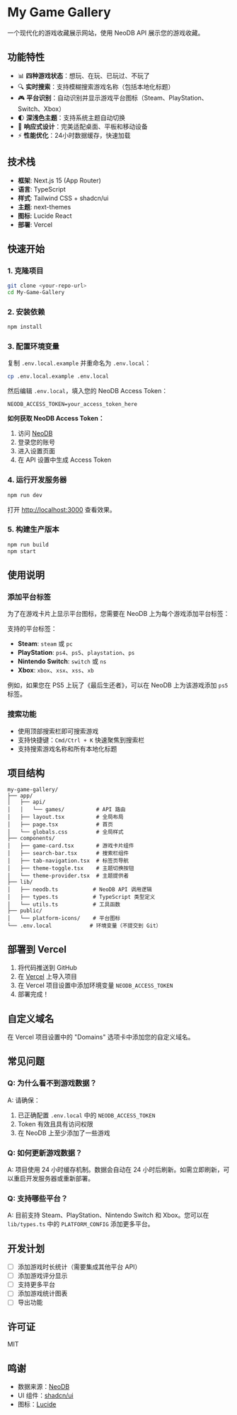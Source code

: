 # My Game Gallery

一个现代化的游戏收藏展示网站，使用 NeoDB API 展示您的游戏收藏。

## 功能特性

- 📊 **四种游戏状态**：想玩、在玩、已玩过、不玩了
- 🔍 **实时搜索**：支持模糊搜索游戏名称（包括本地化标题）
- 🎮 **平台识别**：自动识别并显示游戏平台图标（Steam、PlayStation、Switch、Xbox）
- 🌓 **深浅色主题**：支持系统主题自动切换
- 📱 **响应式设计**：完美适配桌面、平板和移动设备
- ⚡ **性能优化**：24小时数据缓存，快速加载

## 技术栈

- **框架**: Next.js 15 (App Router)
- **语言**: TypeScript
- **样式**: Tailwind CSS + shadcn/ui
- **主题**: next-themes
- **图标**: Lucide React
- **部署**: Vercel

## 快速开始

### 1. 克隆项目

```bash
git clone <your-repo-url>
cd My-Game-Gallery
```

### 2. 安装依赖

```bash
npm install
```

### 3. 配置环境变量

复制 `.env.local.example` 并重命名为 `.env.local`：

```bash
cp .env.local.example .env.local
```

然后编辑 `.env.local`，填入您的 NeoDB Access Token：

```env
NEODB_ACCESS_TOKEN=your_access_token_here
```

**如何获取 NeoDB Access Token：**

1. 访问 [NeoDB](https://neodb.social/)
2. 登录您的账号
3. 进入设置页面
4. 在 API 设置中生成 Access Token

### 4. 运行开发服务器

```bash
npm run dev
```

打开 [http://localhost:3000](http://localhost:3000) 查看效果。

### 5. 构建生产版本

```bash
npm run build
npm start
```

## 使用说明

### 添加平台标签

为了在游戏卡片上显示平台图标，您需要在 NeoDB 上为每个游戏添加平台标签：

支持的平台标签：

- **Steam**: `steam` 或 `pc`
- **PlayStation**: `ps4`、`ps5`、`playstation`、`ps`
- **Nintendo Switch**: `switch` 或 `ns`
- **Xbox**: `xbox`、`xsx`、`xss`、`xb`

例如，如果您在 PS5 上玩了《最后生还者》，可以在 NeoDB 上为该游戏添加 `ps5` 标签。

### 搜索功能

- 使用顶部搜索栏即可搜索游戏
- 支持快捷键：`Cmd/Ctrl + K` 快速聚焦到搜索栏
- 支持搜索游戏名称和所有本地化标题

## 项目结构

```
my-game-gallery/
├── app/
│   ├── api/
│   │   └── games/          # API 路由
│   ├── layout.tsx          # 全局布局
│   ├── page.tsx            # 首页
│   └── globals.css         # 全局样式
├── components/
│   ├── game-card.tsx       # 游戏卡片组件
│   ├── search-bar.tsx      # 搜索栏组件
│   ├── tab-navigation.tsx  # 标签页导航
│   ├── theme-toggle.tsx    # 主题切换按钮
│   └── theme-provider.tsx  # 主题提供者
├── lib/
│   ├── neodb.ts           # NeoDB API 调用逻辑
│   ├── types.ts           # TypeScript 类型定义
│   └── utils.ts           # 工具函数
├── public/
│   └── platform-icons/    # 平台图标
└── .env.local            # 环境变量（不提交到 Git）
```

## 部署到 Vercel

1. 将代码推送到 GitHub
2. 在 [Vercel](https://vercel.com) 上导入项目
3. 在 Vercel 项目设置中添加环境变量 `NEODB_ACCESS_TOKEN`
4. 部署完成！

## 自定义域名

在 Vercel 项目设置中的 "Domains" 选项卡中添加您的自定义域名。

## 常见问题

### Q: 为什么看不到游戏数据？

A: 请确保：

1. 已正确配置 `.env.local` 中的 `NEODB_ACCESS_TOKEN`
2. Token 有效且具有访问权限
3. 在 NeoDB 上至少添加了一些游戏

### Q: 如何更新游戏数据？

A: 项目使用 24 小时缓存机制。数据会自动在 24 小时后刷新。如需立即刷新，可以重启开发服务器或重新部署。

### Q: 支持哪些平台？

A: 目前支持 Steam、PlayStation、Nintendo Switch 和 Xbox。您可以在 `lib/types.ts` 中的 `PLATFORM_CONFIG` 添加更多平台。

## 开发计划

- [ ] 添加游戏时长统计（需要集成其他平台 API）
- [ ] 添加游戏评分显示
- [ ] 支持更多平台
- [ ] 添加游戏统计图表
- [ ] 导出功能

## 许可证

MIT

## 鸣谢

- 数据来源：[NeoDB](https://neodb.social/)
- UI 组件：[shadcn/ui](https://ui.shadcn.com/)
- 图标：[Lucide](https://lucide.dev/)
